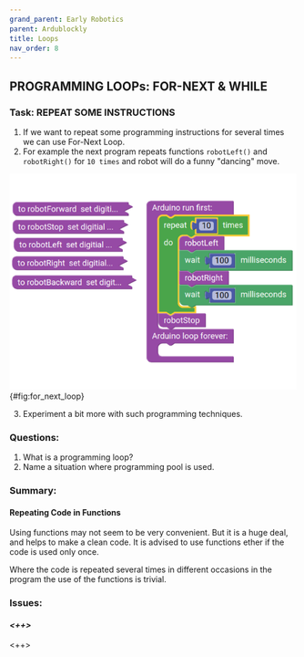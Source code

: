 ```yaml
---
grand_parent: Early Robotics
parent: Ardublockly
title: Loops
nav_order: 8
---
```


## PROGRAMMING LOOPs: FOR-NEXT & WHILE

### Task: REPEAT SOME INSTRUCTIONS

1. If we want to repeat some programming instructions for several times we can use For-Next Loop.
2. For example the next program repeats functions `robotLeft()` and `robotRight()` for `10 times` and robot will do a funny \"dancing\" move.

![An example of FOR-NEX loop.](./slike/Loop_For_1.png){#fig:for_next_loop}

3. Experiment a bit more with such programming techniques.

### Questions:

1.  What is a programming loop?
2.  Name a situation where programming pool is used.

### Summary:

#### Repeating Code in Functions
Using functions may not seem to be very convenient. But it is a huge deal, and helps to make a clean code. It is advised to use functions ether if the code is used only once.

Where the code is repeated several times in different occasions in the program the use of the functions is trivial.

### Issues:

#### *<++>*

<++>  

